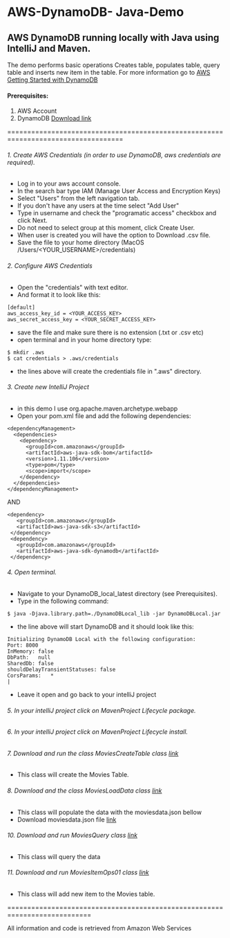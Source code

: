 # AWS-DynamoDB- Java-Demo

## AWS DynamoDB running locally with Java using IntelliJ and Maven.
The demo performs basic operations 
Creates table, populates table, query table and inserts new item in the table. For more information go to 
[AWS Getting Started with DynamoDB](https://aws.amazon.com/dynamodb/getting-started/)

#### Prerequisites:
1. AWS Account
2. DynamoDB [Download link](http://docs.aws.amazon.com/amazondynamodb/latest/developerguide/DynamoDBLocal.html)


===================================================================================



###### 1. Create AWS Credentials (in order to use DynamoDB, aws credentials are required).
  - Log in to your aws account console.
  - In the search bar type IAM (Manage User Access and Encryption Keys)
  - Select "Users" from the left navigation tab.
  - If you don't have any users at the time select "Add User"
  - Type in username and check the "programatic access" checkbox and click Next.
  - Do not need to select group at this moment, click Create User.
  - When user is created you will have the option to Download .csv file. 
  - Save the file to your home directory (MacOS /Users/<YOUR_USERNAME>/credentials)

######  2. Configure AWS Credentials 
  - Open the "credentials" with text editor.
  - And format it to look like this: 
```
[default]
aws_access_key_id = <YOUR_ACCESS_KEY>
aws_secret_access_key = <YOUR_SECRET_ACCESS_KEY>
```
  - save the file and make sure there is no extension (.txt or .csv etc)
  - open terminal and in your home directory type:
  ```
  $ mkdir .aws
  $ cat credentials > .aws/credentials
  ```
  
  - the lines above will create the credentials file in ".aws" directory.

######  3. Create new IntelliJ Project
  - in this demo I use org.apache.maven.archetype.webapp
  - Open your pom.xml file and add the following dependencies:
  ```
  <dependencyManagement>
    <dependencies>
      <dependency>
        <groupId>com.amazonaws</groupId>
        <artifactId>aws-java-sdk-bom</artifactId>
        <version>1.11.106</version>
        <type>pom</type>
        <scope>import</scope>
      </dependency>
    </dependencies>
  </dependencyManagement>
  ```
  
  AND
  
  ```
  <dependency>
     <groupId>com.amazonaws</groupId>
     <artifactId>aws-java-sdk-s3</artifactId>
   </dependency>
   <dependency>
     <groupId>com.amazonaws</groupId>
     <artifactId>aws-java-sdk-dynamodb</artifactId>
   </dependency>
   ```
######  4. Open terminal.
  - Navigate to your DynamoDB_local_latest directory (see Prerequisites).
  - Type in the following command: 
  ```
  $ java -Djava.library.path=./DynamoDBLocal_lib -jar DynamoDBLocal.jar
  ```
  - the line above will start DynamoDB and it should look like this:
  ```
  Initializing DynamoDB Local with the following configuration:
  Port:	8000
  InMemory:	false
  DbPath:	null
  SharedDb:	false
  shouldDelayTransientStatuses:	false
  CorsParams:	*
  |
  ```
  - Leave it open and go back to your intelliJ project

######  5. In your intelliJ project click on MavenProject Lifecycle package.
######  6. In your intelliJ project click on MavenProject Lifecycle install.



######  7. Download and run the class MoviesCreateTable class [link](src/main/java/edu/MoviesCreateTable.java)
  - This class will create the Movies Table.
  

###### 8. Download and the class MoviesLoadData class [link](src/main/java/edu/MoviesLoadData.java)
  - This class will populate the data with the moviesdata.json bellow
  - Download moviesdata.json file [link](src/main/resources/moviedata.json)


######  10. Download and run MoviesQuery class [link](src/main/java/edu/MoviesQuery.java)
  - This class will query the data
  
######  11. Download and run MoviesItemOps01 class [link](src/main/java/edu/MoviesItemOps01.java)
  - This class will add new item to the Movies table.
  
===========================================================================

All information and code is retrieved from Amazon Web Services
  
  
  


